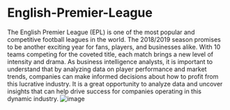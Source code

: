 # English-Premier-League
The English Premier League (EPL) is one of the most popular and competitive football leagues in the world. The 2018/2019 season promises to be another exciting year for fans, players, and businesses alike. With 10 teams competing for the coveted title, each match brings a new level of intensity and drama.
As business intelligence analysts, it is important to understand that by analyzing data on player performance and market trends, companies can make informed decisions about how to profit from this lucrative industry. It is a great opportunity to analyze data and uncover insights that can help drive success for companies operating in this dynamic industry.
![image](https://github.com/user-attachments/assets/422bfbdb-fc3a-407a-b5db-9b4b574852cc)
